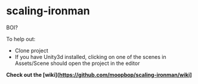 # scaling-ironman
BOI?

To help out:
* Clone project
* If you have Unity3d installed, clicking on one of the scenes in Assets/Scene should open the project in the editor  

**Check out the [wiki](https://github.com/moopbop/scaling-ironman/wiki]**
